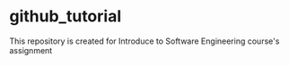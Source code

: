 # github_tutorial
This repository is created for Introduce to Software Engineering course's assignment 
